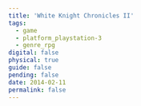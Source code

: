 ```yaml
---
title: 'White Knight Chronicles II'
tags:
  - game
  - platform_playstation-3
  - genre_rpg
digital: false
physical: true
guide: false
pending: false
date: 2014-02-11
permalink: false
---
```

